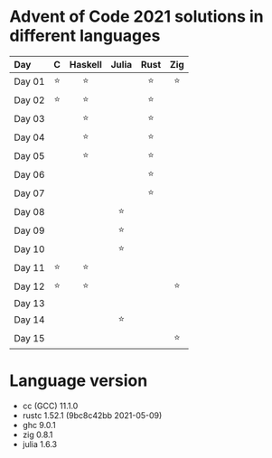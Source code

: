 # Advent of Code 2021 solutions in different languages 

| Day    | C      | Haskell  | Julia  | Rust   | Zig    |
|:-------|:------:|:--------:|:------:|:------:|:------:|
| Day 01 | :star: | :star:   |        | :star: | :star: |
| Day 02 | :star: | :star:   |        | :star: |        |
| Day 03 |        | :star:   |        | :star: |        |
| Day 04 |        | :star:   |        | :star: |        |
| Day 05 |        | :star:   |        | :star: |        |
| Day 06 |        |          |        | :star: |        |
| Day 07 |        |          |        | :star: |        |
| Day 08 |        |          | :star: |        |        |
| Day 09 |        |          | :star: |        |        |
| Day 10 |        |          | :star: |        |        |
| Day 11 | :star: | :star:   |        |        |        |
| Day 12 | :star: | :star:   |        |        | :star: |
| Day 13 |        |          |        |        |        |
| Day 14 |        |          | :star: |        |        |
| Day 15 |        |          |        |        | :star: |

# Language version

+ cc (GCC) 11.1.0
+ rustc 1.52.1 (9bc8c42bb 2021-05-09)
+ ghc 9.0.1
+ zig 0.8.1
+ julia 1.6.3


